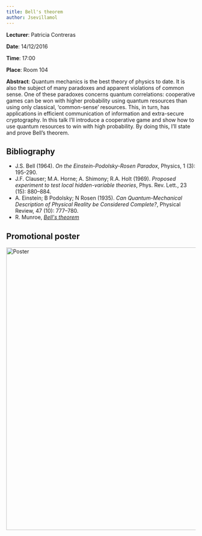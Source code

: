 ```yaml
---
title: Bell's theorem
author: Jsevillamol
---
```

**Lecturer**: Patricia Contreras

**Date**: 14/12/2016

**Time**: 17:00

**Place**: Room 104

**Abstract**:
Quantum mechanics is the best theory of physics to date. It is also the subject of many paradoxes and apparent violations of common sense. One of these paradoxes concerns quantum correlations: cooperative games can be won with higher probability using quantum resources than using only classical, ‘common-sense’ resources. This, in turn, has applications in efficient communication of information and extra-secure cryptography. In this talk I’ll introduce a cooperative game and show how to use quantum resources to win with high probability. By doing this, I’ll state and prove Bell’s theorem.

## Bibliography
- J.S. Bell (1964). *On the Einstein-Podolsky-Rosen Paradox*, Physics, 1 (3): 195-290.
- J.F. Clauser; M.A. Horne; A. Shimony; R.A. Holt (1969). *Proposed experiment to test local hidden-variable theories*, Phys. Rev. Lett., 23 (15): 880–884.
- A. Einstein; B Podolsky; N Rosen (1935). *Can Quantum-Mechanical Description of Physical Reality be Considered Complete?*, Physical Review, 47 (10): 777–780.
- R. Munroe, [*Bell's theorem*](https://xkcd.com/1591/)

## Promotional poster
 <img src="https://document-export.canva.com/DACGsFbtNnA/16/preview/0001-92714728.png" alt="Poster" style="width: 750px;"/>
